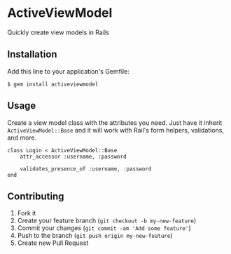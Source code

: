 # ActiveViewModel

Quickly create view models in Rails

## Installation

Add this line to your application's Gemfile:

    $ gem install activeviewmodel

## Usage

Create a view model class with the attributes you need. Just have it inherit `ActiveViewModel::Base` and it will work with Rail's form helpers, validations, and more.

    class Login < ActiveViewModel::Base
        attr_accessor :username, :password

        validates_presence_of :username, :password
    end


## Contributing

1. Fork it
2. Create your feature branch (`git checkout -b my-new-feature`)
3. Commit your changes (`git commit -am 'Add some feature'`)
4. Push to the branch (`git push origin my-new-feature`)
5. Create new Pull Request
